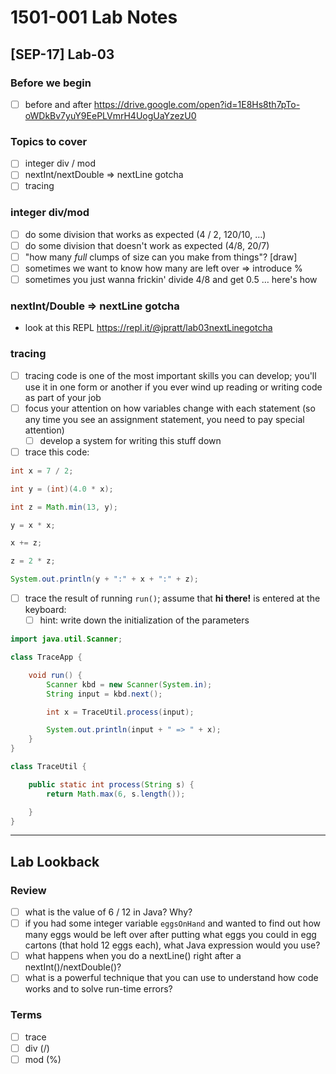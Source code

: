 # 1501-001 Lab Notes

## [SEP-17] Lab-03

### Before we begin

- [ ] before and after <https://drive.google.com/open?id=1E8Hs8th7pTo-oWDkBv7yuY9EePLVmrH4UogUaYzezU0>

### Topics to cover

- [ ] integer div / mod
- [ ] nextInt/nextDouble => nextLine gotcha
- [ ] tracing

### integer div/mod

- [ ] do some division that works as expected (4 / 2, 120/10, …)
- [ ] do some division that doesn't work as expected (4/8, 20/7)
- [ ] "how many _full_ clumps of size <denom> can you make from <num> things"? [draw]
- [ ] sometimes we want to know how many are left over => introduce %
- [ ] sometimes you just wanna frickin' divide 4/8 and get 0.5 … here's how

### nextInt/Double => nextLine gotcha

- look at this REPL <https://repl.it/@jpratt/lab03nextLinegotcha>

### tracing

- [ ] tracing code is one of the most important skills you can develop; you'll use it in one form or another if you ever wind up reading or writing code as part of your job
- [ ] focus your attention on how variables change with each statement (so any time you see an assignment statement, you need to pay special attention)
  - [ ] develop a system for writing this stuff down
- [ ] trace this code:

```java
int x = 7 / 2;

int y = (int)(4.0 * x);

int z = Math.min(13, y);

y = x * x;

x += z;

z = 2 * z;

System.out.println(y + ":" + x + ":" + z);

```

- [ ] trace the result of running `run()`; assume that **hi there!** is entered at the keyboard:
  - [ ] hint: write down the initialization of the parameters
```java
import java.util.Scanner;

class TraceApp {

    void run() {
        Scanner kbd = new Scanner(System.in);
        String input = kbd.next();

        int x = TraceUtil.process(input);

        System.out.println(input + " => " + x);
    }
}

class TraceUtil {

    public static int process(String s) {
        return Math.max(6, s.length());

    }
}

```

---

## Lab Lookback

### Review

- [ ] what is the value of 6 / 12 in Java? Why?
- [ ] if you had some integer variable `eggsOnHand` and wanted to find out how many eggs would be left over after putting what eggs you could in egg cartons (that hold 12 eggs each), what Java expression would you use?
- [ ] what happens when you do a nextLine() right after a nextInt()/nextDouble()?
- [ ] what is a powerful technique that you can use to understand how code works and to solve run-time errors?

### Terms

- [ ] trace
- [ ] div (/)
- [ ] mod (%)
